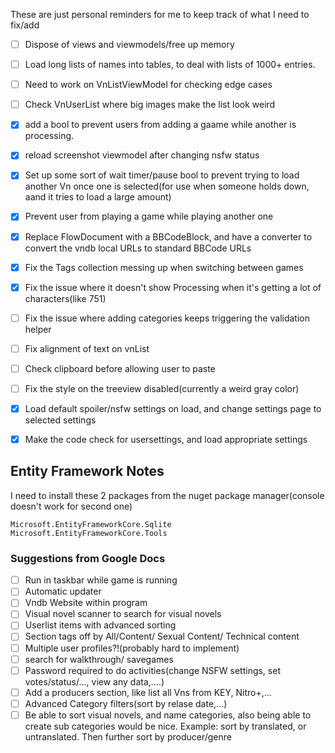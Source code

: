These are just personal reminders for me to keep track of what I need to fix/add

- [ ] Dispose of views and viewmodels/free up memory
- [ ] Load long lists of names into tables, to deal with lists of 1000+ entries.
- [ ] Need to work on VnListViewModel for checking edge cases
- [ ] Check VnUserList where big images make the list look weird
- [X] add a bool to prevent users from adding a gaame while another is processing.
- [X]  reload screenshot viewmodel after changing nsfw status
- [X] Set up some sort of wait timer/pause bool to prevent trying to load another Vn once one is selected(for use when someone holds down, aand it tries to load a large amount)
- [X] Prevent user from playing a game while playing another one
- [X] Replace FlowDocument with a BBCodeBlock, and have a converter to convert the vndb local URLs to standard BBCode URLs
- [X] Fix the Tags collection messing up when switching between games
- [X] Fix the issue where it doesn't show Processing when it's getting a lot of characters(like 751)
- [ ] Fix the issue where adding categories keeps triggering the validation helper
- [ ] Fix alignment of text on vnList
- [ ] Check clipboard before allowing user to paste
- [ ] Fix the style on the treeview disabled(currently a weird gray color)
- [X] Load default spoiler/nsfw settings on load, and change settings page to selected settings
- [X] Make the code check for usersettings, and load appropriate settings


## Entity Framework Notes
I need to install these 2 packages from the nuget package manager(console doesn't work for second one)
```
Microsoft.EntityFrameworkCore.Sqlite
Microsoft.EntityFrameworkCore.Tools
```


### Suggestions from Google Docs
- [ ] Run in taskbar while game is running
- [ ] Automatic updater
- [ ] Vndb Website within program
- [ ] Visual novel scanner to search for visual novels
- [ ] Userlist items with advanced sorting
- [ ] Section tags off by All/Content/ Sexual Content/ Technical content
- [ ] Multiple user profiles?!(probably hard to implement)
- [ ] search for walkthrough/ savegames
- [ ] Password required to do activities(change NSFW settings, set votes/status/…, view any data,....)
- [ ] Add a producers section, like list all Vns from KEY, Nitro+,...
- [ ] Advanced Category filters(sort by relase date,...)
- [ ] Be able to sort visual novels, and name categories, also being able to create sub categories would be nice. Example: sort by translated, or untranslated. Then further sort by producer/genre
